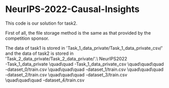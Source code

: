 # NeurIPS-2022-Causal-Insights
This code is our solution for task2.

First of all, the file storage method is the same as that provided by the competition sponsor.

The data of task1 is stored in 'Task_1_data_private/Task_1_data_private_csv/' and the data of task2 is stored in 'Task_2_data_private/Task_2_data_private/'.\\
NeurIPS2022<br>
    -Task_1_data_private
\quad\quad -Task_1_data_private_csv
\quad\quad\quad -dataset_0\/train.csv
\quad\quad\quad -dataset_1\/train.csv
\quad\quad\quad -dataset_2\/train.csv
\quad\quad\quad -dataset_3\/train.csv
\quad\quad\quad -dataset_4\/train.csv
